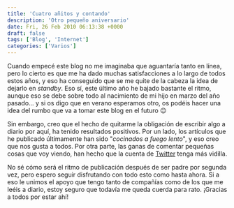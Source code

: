```yaml
---
title: 'Cuatro añitos y contando'
description: 'Otro pequeño aniversario'
date: Fri, 26 Feb 2010 06:13:38 +0000
draft: false
tags: ['Blog', 'Internet']
categories: ['Varios']
---
```


Cuando empecé este blog no me imaginaba que aguantaría tanto en línea, pero lo cierto es que me ha dado muchas satisfacciones a lo largo de todos estos años, y eso ha conseguido que se me quite de la cabeza la idea de dejarlo en _standby_. Eso sí, este último año he bajado bastante el ritmo, aunque eso se debe sobre todo al nacimiento de mi hijo en marzo del año pasado... y si os digo que en verano esperamos otro, os podéis hacer una idea del rumbo que va a tomar este blog en el futuro :wink:

Sin embargo, creo que el hecho de quitarme la obligación de escribir algo a diario por aquí, ha tenido resultados positivos. Por un lado, los artículos que he publicado últimamente han sido "_cocinados a fuego lento_", y eso creo que nos gusta a todos. Por otra parte, las ganas de comentar pequeñas cosas que voy viendo, han hecho que la cuenta de [Twitter](https://twitter.com/manuelsagra) tenga más vidilla.

No sé cómo será el ritmo de publicación después de ser padre por segunda vez, pero espero seguir disfrutando con todo esto como hasta ahora. Si a eso le unimos el apoyo que tengo tanto de compañías como de los que me leéis a diario, estoy seguro que todavía me queda cuerda para rato. ¡Gracias a todos por estar ahí!